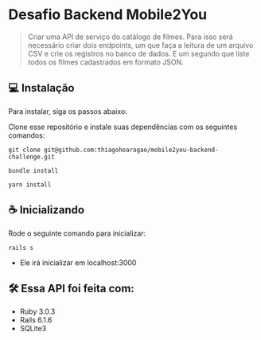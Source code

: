 # Desafio Backend Mobile2You

> Criar uma API de serviço do catálogo de filmes. Para isso será necessário criar dois endpoints, um que faça a leitura de um arquivo CSV e crie os registros no banco de dados. E um segundo que liste todos os filmes cadastrados em formato JSON.

## 💻 Instalação

Para instalar, siga os passos abaixo:

Clone esse repositório e instale suas dependências com os seguintes comandos:
```
git clone git@github.com:thiagohoaragao/mobile2you-backend-challenge.git
```
```
bundle install
```
```
yarn install
```

## ☕ Inicializando

Rode o seguinte comando para inicializar:
```
rails s
```
* Ele irá inicializar em localhost:3000

## 🛠️ Essa API foi feita com:
- Ruby 3.0.3
- Rails 6.1.6
- SQLite3

